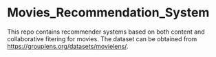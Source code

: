 # Movies_Recommendation_System
This repo contains recommender systems based on both content and collaborative fitering for movies. The dataset can be obtained from https://grouplens.org/datasets/movielens/.
 
